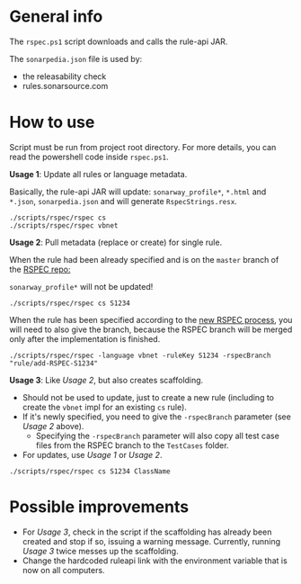 # General info

The `rspec.ps1` script downloads and calls the rule-api JAR.

The `sonarpedia.json` file is used by:
- the releasability check
- rules.sonarsource.com

# How to use

Script must be run from project root directory. For more details, you can read the powershell code inside `rspec.ps1`.

**Usage 1**: Update all rules or language metadata.

Basically, the rule-api JAR will update: `sonarway_profile*`, `*.html` and `*.json`, `sonarpedia.json` and will generate `RspecStrings.resx`.

```
./scripts/rspec/rspec cs
./scripts/rspec/rspec vbnet
```

**Usage 2**: Pull metadata (replace or create) for single rule.

When the rule had been already specified and is on the `master` branch of the [RSPEC repo:](https://github.com/SonarSource/rspec)

`sonarway_profile*` will not be updated!

```
./scripts/rspec/rspec cs S1234
```

When the rule has been specified according to the [new RSPEC process](https://github.com/SonarSource/rspec#create-or-modify-a-rule), you will need to also give the branch, because the RSPEC branch will be merged only after the implementation is finished.

```
./scripts/rspec/rspec -language vbnet -ruleKey S1234 -rspecBranch "rule/add-RSPEC-S1234"
```

**Usage 3**: Like *Usage 2*, but also creates scaffolding.

- Should not be used to update, just to create a new rule (including to create the `vbnet` impl for an existing `cs` rule).
- If it's newly specified, you need to give the `-rspecBranch` parameter (see *Usage 2* above).
  - Specifying the `-rspecBranch` parameter will also copy all test case files from the RSPEC branch to the `TestCases` folder.
- For updates, use *Usage 1* or *Usage 2*.

```
./scripts/rspec/rspec cs S1234 ClassName
```

# Possible improvements

- For *Usage 3*, check in the script if the scaffolding has already been created and stop if so, issuing a warning message. Currently, running *Usage 3* twice messes up the scaffolding.
- Change the hardcoded ruleapi link with the environment variable that is now on all computers.

